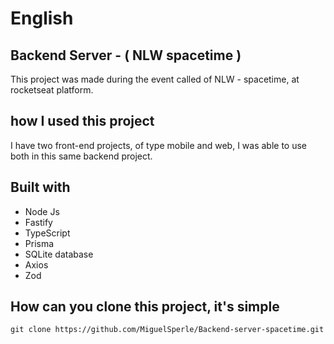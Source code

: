 # English 
<h2>Backend Server - ( NLW spacetime )</h2>

This project was made during the event called of NLW - spacetime, at rocketseat platform.

<h2>how I used this project</h2>

I have two front-end projects, of type mobile and web, I was able to use both in this same backend project.

<h2>Built with</h2>

<ul>
  <li>Node Js</li>
  <li>Fastify</li>
  <li>TypeScript</li>
  <li>Prisma</li>
  <li>SQLite database</li>
  <li>Axios</li>
  <li>Zod</li>
</ul>

<h2>How can you clone this project, it's simple</h2>

```
git clone https://github.com/MiguelSperle/Backend-server-spacetime.git
```

